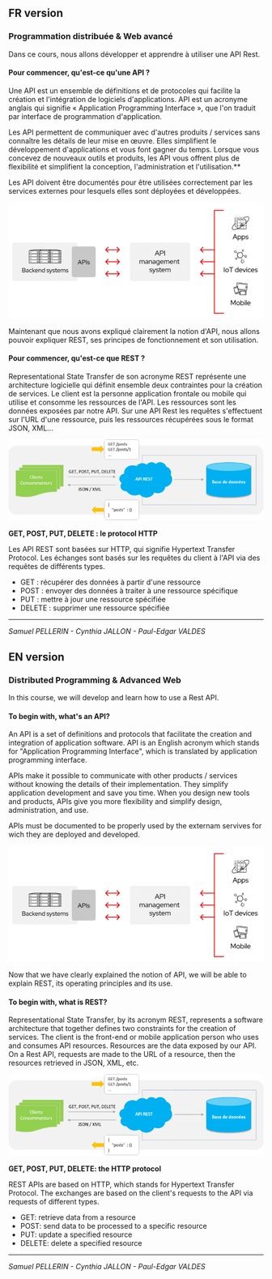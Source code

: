 ## FR version

### Programmation distribuée & Web avancé

Dans ce cours, nous allons développer et apprendre à utiliser une API Rest.

#### Pour commencer, qu'est-ce qu'une API ?

Une API est un ensemble de définitions et de protocoles qui facilite la création et l'intégration de logiciels d'applications. API est un acronyme anglais qui signifie « Application Programming Interface », que l'on traduit par interface de programmation d'application.

Les API permettent de communiquer avec d'autres produits / services sans connaître les détails de leur mise en œuvre. Elles simplifient le développement d'applications et vous font gagner du temps. Lorsque vous concevez de nouveaux outils et produits, les API vous offrent plus de flexibilité et simplifient la conception, l'administration et l'utilisation.**

Les API doivent être documentés pour être utilisées correctement par les services externes pour lesquels elles sont déployées et développées.

![API](https://github.com/Paul-Edgar/Microservice/blob/main/Img/API.png?raw=true)

Maintenant que nous avons expliqué clairement la notion d'API, nous allons pouvoir expliquer REST, ses principes de fonctionnement et son utilisation.

#### Pour commencer, qu'est-ce que REST ?

Representational State Transfer de son acronyme REST représente une architecture logicielle qui définit ensemble deux contraintes pour la création de services. Le client est la personne application frontale ou mobile qui utilise et consomme les ressources de l'API. Les ressources sont les données exposées par notre API. Sur une API Rest les requêtes s'effectuent sur l'URL d'une ressource, puis les ressources récupérées sous le format JSON, XML...

![API Rest](https://github.com/Paul-Edgar/Microservice/blob/main/Img/api-rest-architecture.png?raw=true)

**GET, POST, PUT, DELETE : le protocol HTTP**

Les API REST sont basées sur HTTP, qui signifie Hypertext Transfer Protocol. Les échanges sont basés sur les requêtes du client à l'API via des requêtes de différents types.

- GET : récupérer des données à partir d'une ressource
- POST : envoyer des données à traiter à une ressource spécifique
- PUT : mettre à jour une ressource spécifiée
- DELETE : supprimer une ressource spécifiée


------------------------
*Samuel PELLERIN - Cynthia JALLON - Paul-Edgar VALDES*




## EN version

### Distributed Programming & Advanced Web

In this course, we will develop and learn how to use a Rest API.

#### To begin with, what's an API?

An API is a set of definitions and protocols that facilitate the creation and integration of application software. API is an English acronym which stands for "Application Programming Interface", which is translated by application programming interface.

APIs make it possible to communicate with other products / services without knowing the details of their implementation. They simplify application development and save you time. When you design new tools and products, APIs give you more flexibility and simplify design, administration, and use.

APIs must be documented to be properly used by the externam servives for wich they are deployed and developed.

![API](https://github.com/Paul-Edgar/Microservice/blob/main/Img/API.png?raw=true)

Now that we have clearly explained the notion of API, we will be able to explain REST, its operating principles and its use. 

#### To begin with, what is REST?

Representational State Transfer, by its acronym REST, represents a software architecture that together defines two constraints for the creation of services. The client is the front-end or mobile application person who uses and consumes API resources. Resources are the data exposed by our API. On a Rest API, requests are made to the URL of a resource, then the resources retrieved in JSON, XML, etc.

![API Rest](https://github.com/Paul-Edgar/Microservice/blob/main/Img/api-rest-architecture.png?raw=true)

**GET, POST, PUT, DELETE: the HTTP protocol**

REST APIs are based on HTTP, which stands for Hypertext Transfer Protocol. The exchanges are based on the client's requests to the API via requests of different types.

- GET: retrieve data from a resource
- POST: send data to be processed to a specific resource
- PUT: update a specified resource
- DELETE: delete a specified resource

------------------------
*Samuel PELLERIN - Cynthia JALLON - Paul-Edgar VALDES*
